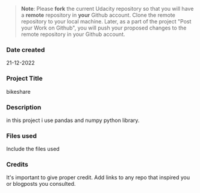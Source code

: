 >**Note**: Please **fork** the current Udacity repository so that you will have a **remote** repository in **your** Github account. Clone the remote repository to your local machine. Later, as a part of the project "Post your Work on Github", you will push your proposed changes to the remote repository in your Github account.

### Date created
21-12-2022

### Project Title
bikeshare

### Description
in this project i use pandas and numpy python library.

### Files used
Include the files used

### Credits
It's important to give proper credit. Add links to any repo that inspired you or blogposts you consulted.

